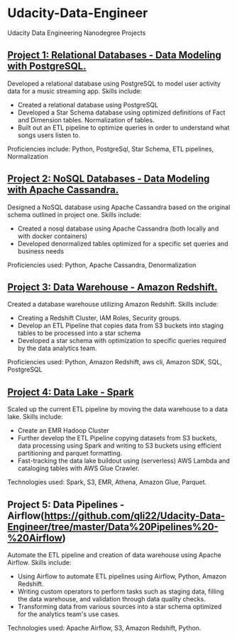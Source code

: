# Udacity-Data-Engineer
Udacity Data Engineering Nanodegree Projects

## [Project 1: Relational Databases - Data Modeling with PostgreSQL.](https://github.com/qli22/Udacity-Data-Engineer/tree/master/Data%20Modeling/Project%201)
Developed a relational database using PostgreSQL to model user activity data for a music streaming app. Skills include:
  - Created a relational database using PostgreSQL
  - Developed a Star Schema database using optimized definitions of Fact and Dimension tables. Normalization of tables.
  - Built out an ETL pipeline to optimize queries in order to understand what songs users listen to.

Proficiencies include: Python, PostgreSql, Star Schema, ETL pipelines, Normalization

## [Project 2: NoSQL Databases - Data Modeling with Apache Cassandra.](https://github.com/qli22/Udacity-Data-Engineer/tree/master/Data%20Modeling/Project%202)
Designed a NoSQL database using Apache Cassandra based on the original schema outlined in project one. Skills include:
  - Created a nosql database using Apache Cassandra (both locally and with docker containers)
  - Developed denormalized tables optimized for a specific set queries and business needs

Proficiencies used: Python, Apache Cassandra, Denormalization

## [Project 3: Data Warehouse - Amazon Redshift.](https://github.com/qli22/Udacity-Data-Engineer/tree/master/Cloud%20Data%20Warehouse)
Created a database warehouse utilizing Amazon Redshift. Skills include:
  - Creating a Redshift Cluster, IAM Roles, Security groups.
  - Develop an ETL Pipeline that copies data from S3 buckets into staging tables to be processed into a star schema
  - Developed a star schema with optimization to specific queries required by the data analytics team.

Proficiencies used: Python, Amazon Redshift, aws cli, Amazon SDK, SQL, PostgreSQL

## [Project 4: Data Lake - Spark](https://github.com/qli22/Udacity-Data-Engineer/tree/master/Data%20Lake%20-%20Spark)
Scaled up the current ETL pipeline by moving the data warehouse to a data lake. Skills include:
  - Create an EMR Hadoop Cluster
  - Further develop the ETL Pipeline copying datasets from S3 buckets, data processing using Spark and writing to S3 buckets using efficient partitioning and parquet formatting.
  - Fast-tracking the data lake buildout using (serverless) AWS Lambda and cataloging tables with AWS Glue Crawler.

Technologies used: Spark, S3, EMR, Athena, Amazon Glue, Parquet.

## Project 5: Data Pipelines - Airflow(https://github.com/qli22/Udacity-Data-Engineer/tree/master/Data%20Pipelines%20-%20Airflow)
Automate the ETL pipeline and creation of data warehouse using Apache Airflow. Skills include:
  - Using Airflow to automate ETL pipelines using Airflow, Python, Amazon Redshift.
  - Writing custom operators to perform tasks such as staging data, filling the data warehouse, and validation through data quality checks.
  - Transforming data from various sources into a star schema optimized for the analytics team's use cases.

Technologies used: Apache Airflow, S3, Amazon Redshift, Python.
